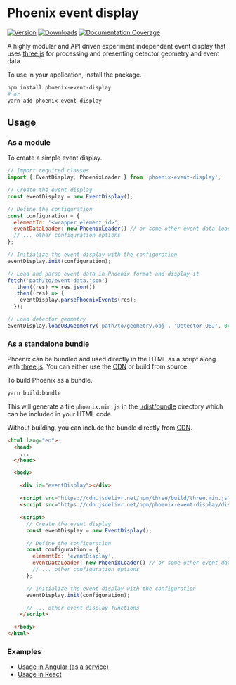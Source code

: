 # Phoenix event display

[![Version](https://img.shields.io/npm/v/phoenix-event-display.svg)](https://www.npmjs.com/package/phoenix-event-display)
[![Downloads](https://img.shields.io/npm/dt/phoenix-event-display.svg)](https://www.npmjs.com/package/phoenix-event-display)
[![Documentation Coverage](https://raw.github.com/HSF/phoenix/master/docs/api-docs/images/coverage-badge-documentation.svg)](https://hepsoftwarefoundation.org/phoenix/api-docs/coverage.html)

A highly modular and API driven experiment independent event display that uses [three.js](https://threejs.org) for processing and presenting detector geometry and event data.

To use in your application, install the package.

```sh
npm install phoenix-event-display
# or
yarn add phoenix-event-display
```

## Usage

### As a module

To create a simple event display.

```js
// Import required classes
import { EventDisplay, PhoenixLoader } from 'phoenix-event-display';

// Create the event display
const eventDisplay = new EventDisplay();

// Define the configuration
const configuration = {
  elementId: '<wrapper_element_id>',
  eventDataLoader: new PhoenixLoader() // or some other event data loader
  // ... other configuration options
};

// Initialize the event display with the configuration
eventDisplay.init(configuration);

// Load and parse event data in Phoenix format and display it
fetch('path/to/event-data.json')
  .then((res) => res.json())
  .then((res) => {
    eventDisplay.parsePhoenixEvents(res);
  });

// Load detector geometry
eventDisplay.loadOBJGeometry('path/to/geometry.obj', 'Detector OBJ', 0x8c8c8c /* color */);

```

### As a standalone bundle

Phoenix can be bundled and used directly in the HTML as a script along with [three.js](https://threejs.org). You can either use the [CDN](https://cdn.jsdelivr.net/npm/phoenix-event-display/dist/bundle/phoenix.min.js) or build from source.

To build Phoenix as a bundle.

```sh
yarn build:bundle
```

This will generate a file `phoenix.min.js` in the [./dist/bundle](./dist/bundle) directory which can be included in your HTML code.

Without building, you can include the bundle directly from [CDN](https://cdn.jsdelivr.net/npm/phoenix-event-display/dist/bundle/phoenix.min.js).

```html
<html lang="en">
  <head>
    ...
  </head>

  <body>

    <div id="eventDisplay"></div>

    <script src="https://cdn.jsdelivr.net/npm/three/build/three.min.js"></script>
    <script src="https://cdn.jsdelivr.net/npm/phoenix-event-display/dist/bundle/phoenix.min.js"></script>

    <script>
      // Create the event display
      const eventDisplay = new EventDisplay();

      // Define the configuration
      const configuration = {
        elementId: 'eventDisplay',
        eventDataLoader: new PhoenixLoader() // or some other event data loader
        // ... other configuration options
      };

      // Initialize the event display with the configuration
      eventDisplay.init(configuration);

      // ... other event display functions
    </script>

  </body>
</html>
```

### Examples

* [Usage in Angular (as a service)](https://github.com/HSF/phoenix/blob/master/packages/phoenix-ng/projects/phoenix-app/src/app/sections/lhcb/lhcb.component.ts)
* [Usage in React](https://github.com/9inpachi/phoenix-react/blob/master/src/App.js#L6-L31)

